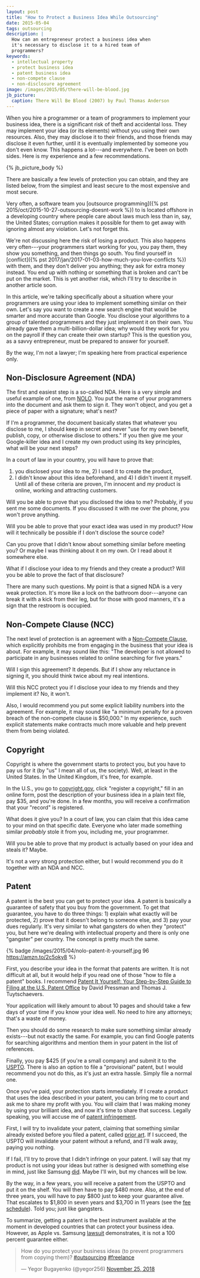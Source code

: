 ```yaml
---
layout: post
title: "How to Protect a Business Idea While Outsourcing"
date: 2015-05-04
tags: outsourcing
description: |
  How can an entrepreneur protect a business idea when
  it's necessary to disclose it to a hired team of
  programmers?
keywords:
  - intellectual property
  - protect business idea
  - patent business idea
  - non-compete clause
  - non-disclosure agreement
image: /images/2015/05/there-will-be-blood.jpg
jb_picture:
  caption: There Will Be Blood (2007) by Paul Thomas Anderson
---
```


When you hire a programmer or a team of programmers to implement your
business idea, there is a significant risk of theft and accidental loss. They
may implement your idea (or its elements) without you using their own
resources. Also, they may disclose it to their friends, and those friends
may disclose it even further, until it is eventually implemented by
someone you don't even know. This happens a lot---and everywhere. I've
been on both sides. Here is my experience and a few recommendations.

<!--more-->

{% jb_picture_body %}

There are basically a few levels of protection you can obtain, and they are
listed below, from the simplest and least secure to the most expensive and
most secure.

Very often, a software team you
[outsource programming]({% pst 2015/oct/2015-10-27-outsourcing-doesnt-work %})
to is located offshore
in a developing country where people care about laws much less than
in, say, the United States; corruption makes it possible for them to get away
with ignoring almost any violation. Let's not forget this.

We're not discussing here the risk of losing a product. This also happens
very often---your programmers start working for you, you pay them,
they show you something, and then things go south. You find yourself in
[conflict]({% pst 2017/jan/2017-01-03-how-much-you-love-conflicts %})
with them, and they don't deliver you anything; they ask for extra money instead.
You end up with nothing or something that is broken and can't be put on the market.
This is yet another risk, which I'll try to describe in another article soon.

In this article, we're talking specifically about a situation where your
programmers are using your idea to implement something similar on their own.
Let's say you want to create a new search engine that would be smarter and
more accurate than Google. You disclose your algorithms to a group of
talented programmers and they just implement it on their own. You already
gave them a multi-billion-dollar idea; why would they work for you on the
payroll if they can create their own startup? This is the question you,
as a savvy entrepreneur, must be prepared to answer for yourself.

By the way, I'm not a lawyer; I'm speaking here from practical experience only.

## Non-Disclosure Agreement (NDA)

The first and easiest step is a so-called NDA. Here is a very simple
and useful example of one, from
[NOLO](http://www.nolo.com/legal-encyclopedia/sample-confidentiality-agreement-nda-33343.html).
You put the name of your programmers into the document and ask them to sign it.
They won't object, and you get a piece of paper with a signature; what's next?

If I'm a programmer, the document basically states that whatever you disclose
to me, I should keep in secret and never "use for my own benefit, publish, copy,
or otherwise disclose to others." If you then give me your Google-killer idea
and I create my own product using its key principles, what will be your next steps?

In a court of law in your country, you will have to prove that:
1) you disclosed your idea to me, 2) I used it to create the product,
3) I didn't know about this idea beforehand, and 4) I didn't invent it myself.
Until all of these criteria are proven, I'm innocent and _my_ product is online, working
and attracting customers.

Will you be able to prove that you disclosed the idea to me? Probably, if
you sent me some documents. If you discussed it with me over the phone, you
won't prove anything.

Will you be able to prove that your exact idea was used in my product?
How will it technically be possible if I don't disclose the source code?

Can you prove that I didn't know about something similar before meeting you?
Or maybe I was thinking about it on my own. Or I read about it somewhere else.

What if I disclose your idea to my friends and they create a product? Will
you be able to prove the fact of that disclosure?

There are many such questions. My point is that a signed NDA
is a very weak protection. It's more like a lock on the bathroom door---anyone can break it with a kick from their leg, but for those with
good manners, it's a sign that the restroom is occupied.

## Non-Compete Clause (NCC)

The next level of protection is an agreement with a [Non-Compete Clause](http://en.wikipedia.org/wiki/Non-compete_clause),
which explicitly prohibits me from engaging in the business that your
idea is about. For example, it may sound like this: "The developer
is not allowed to participate in any businesses related to online searching
for five years."

Will I sign this agreement? It depends. But if I show any reluctance
in signing it, you should think twice about my real intentions.

Will this NCC protect you if I disclose your idea to my friends and they
implement it? No, it won't.

Also, I would recommend you put some explicit liability numbers into the
agreement. For example, it may sound like
"a minimum penalty for a proven breach of the non-compete clause is $50,000."
In my experience, such explicit statements make contracts much more
valuable and help prevent them from being violated.

## Copyright

Copyright is where the government starts to protect you, but you have to
pay us for it (by "us" I mean all of us, the society). Well, at least in
the United States. In the United Kingdom, it's free, for example.

In the U.S., you go to [copyright.gov](http://www.copyright.gov),
click "register a copyright,"
fill in an online form,
post the description of your business idea in a plain text file,
pay $35, and you're done.
In a few months, you will receive a confirmation that your "record"
is registered.

What does it give you? In a court of law, you can claim that this idea
came to your mind on that specific date. Everyone who later made something
similar _probably_ stole it from you, including me, your programmer.

Will you be able to prove that my product is actually based on your idea
and steals it? Maybe.

It's not a very strong protection either, but I would recommend you do it
together with an NDA and NCC.

## Patent

A patent is the best you can get to protect your idea. A patent is basically
a guarantee of safety that you buy from the government. To get that
guarantee, you have to do three things: 1) explain what exactly will be protected,
2) prove that it doesn't belong to someone else, and 3) pay your dues regularly.
It's very similar to what gangsters do when they "protect" you,
but here we're dealing with intellectual property and there is only one
"gangster" per country. The concept is pretty much the same.

{% badge /images/2015/04/nolo-patent-it-yourself.jpg 96 https://amzn.to/2c5oky8 %}

First, you describe your idea in the format that patents are written. It is
not difficult at all, but it would help if you read one of those "how to file
a patent" books. I recommend
[Patent It Yourself: Your Step-by-Step Guide to Filing at the U.S. Patent Office](https://amzn.to/2c5oky8)
by David Pressman and Thomas J. Tuytschaevers.

Your application will likely amount to about 10 pages and should take a few days
of your time if you know your idea well. No need to hire any attorneys; that's a
waste of money.

Then you should do some research to make sure something similar already
exists---but not exactly the same. For example, you can find Google patents
for searching algorithms and mention them in your patent in the list
of references.

Finally, you pay $425 (if you're a small company) and submit it to the
[USPTO](http://www.uspto.gov). There is also an option to file a "provisional"
patent, but I would recommend you not do this, as it's just an extra hassle. Simply
file a normal one.

Once you've paid, your protection starts immediately. If I create a product
that uses the idea described in your patent, you can bring me to court
and ask me to share my profit with you. You will claim that I was making
money by using your brilliant idea, and now it's time to share that success.
Legally speaking, you will
accuse me of [patent infringement](http://en.wikipedia.org/wiki/Patent_infringement).

First, I will try to invalidate your patent, claiming that something
similar already existed before you filed a patent, called
[prior art](http://en.wikipedia.org/wiki/Prior_art). If I succeed, the USPTO will
invalidate your patent without a refund, and I'll walk away, paying you nothing.

If I fail, I'll try to prove that I didn't infringe on your patent. I will say
that my product is not using your ideas but rather is designed with something else
in mind, just like Samsung [did](http://en.wikipedia.org/wiki/Apple_Inc._v._Samsung_Electronics_Co.).
Maybe I'll win, but my chances will be low.

By the way, in a few years, you will receive a patent from the USPTO and put it on the shelf.
You will then have to pay $480 more. Also, at the end of three years, you will have to pay $800 just
to keep your guarantee alive. That escalates to $1,800 in seven years and $3,700 in 11 years
(see the [fee schedule](http://www.uspto.gov/learning-and-resources/fees-and-payment/uspto-fee-schedule)).
Told you; just like gangsters.

To summarize, getting a patent is the best instrument available at the moment
in developed countries that can protect your business idea.
However, as Apple vs. Samsung [lawsuit](http://en.wikipedia.org/wiki/Apple_Inc._v._Samsung_Electronics_Co.) demonstrates,
it is not a 100 percent guarantee either.

<blockquote class="twitter-tweet" data-lang="en"><p lang="en" dir="ltr">How do you protect your business ideas (to prevent programmers from copying them)? <a href="https://twitter.com/hashtag/outsourcing?src=hash&amp;ref_src=twsrc%5Etfw">#outsourcing</a> <a href="https://twitter.com/hashtag/freelance?src=hash&amp;ref_src=twsrc%5Etfw">#freelance</a></p>&mdash; Yegor Bugayenko (@yegor256) <a href="https://twitter.com/yegor256/status/1066629433447129089?ref_src=twsrc%5Etfw">November 25, 2018</a></blockquote>
<script async src="https://platform.twitter.com/widgets.js" charset="utf-8"></script>
